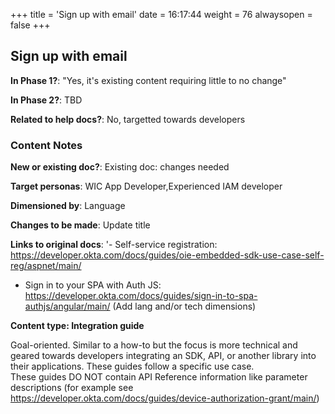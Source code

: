 +++
title = 'Sign up with email'
date = 16:17:44
weight = 76
alwaysopen = false
+++

## Sign up with email

**In Phase 1?**: "Yes, it's existing content requiring little to no change"

**In Phase 2?**: TBD

**Related to help docs?**: No, targetted towards developers



### Content Notes

**New or existing doc?**: Existing doc: changes needed

**Target personas**: WIC App Developer,Experienced IAM developer

**Dimensioned by**: Language

**Changes to be made**: Update title

**Links to original docs**: '- Self-service registration: https://developer.okta.com/docs/guides/oie-embedded-sdk-use-case-self-reg/aspnet/main/
- Sign in to your SPA with Auth JS: https://developer.okta.com/docs/guides/sign-in-to-spa-authjs/angular/main/ (Add lang and/or tech dimensions)

**Content type: Integration guide**

Goal-oriented. Similar to a how-to but the focus is more technical and geared towards developers integrating an SDK, API, or another library into their applications. 
These guides follow a specific use case.  
These guides DO NOT contain API Reference information like parameter descriptions (for example see https://developer.okta.com/docs/guides/device-authorization-grant/main/)


